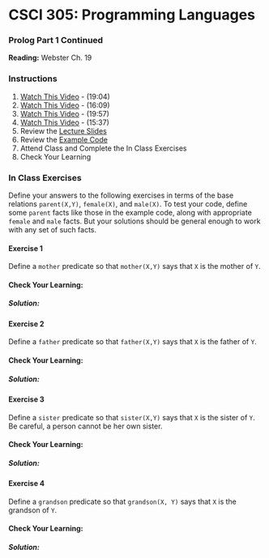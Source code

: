 # CSCI 305: Programming Languages

### Prolog Part 1 Continued

**Reading:** Webster Ch. 19

### Instructions
1. [Watch This Video](https://youtu.be/9svYrlaOS7I) - (19:04)
2. [Watch This Video](https://youtu.be/tEMiwwmEx4o) - (16:09)
3. [Watch This Video](https://youtu.be/98cNuh_6tpI) - (19:57)
4. [Watch This Video](https://youtu.be/Y33oufaJ_CE) - (15:37)
2. Review the [Lecture Slides](slides/Lecture33.pdf)
3. Review the [Example Code](https://github.com/CSCI305/csci305-prolog-examples/tree/master/prolog1)
6. Attend Class and Complete the In Class Exercises
7. Check Your Learning

### In Class Exercises
Define your answers to the following exercises in terms of the base relations `parent(X,Y)`, `female(X)`, and `male(X)`. To test your code, define some `parent` facts like those in the example code, along with appropriate `female` and `male` facts. But your solutions should be general enough to work with any set of such facts.

#### Exercise 1
Define a `mother` predicate so that `mother(X,Y)` says that `X` is the mother of `Y`.

#### Check Your Learning:

##### Solution:

#### Exercise 2
Define a `father` predicate so that `father(X,Y)` says that `X` is the father of `Y`.

#### Check Your Learning:

##### Solution:

#### Exercise 3
Define a `sister` predicate so that `sister(X,Y)` says that `X` is the sister of `Y`. Be careful, a person cannot be her own sister.

#### Check Your Learning:

##### Solution:

#### Exercise 4
Define a `grandson` predicate so that `grandson(X, Y)` says that `X` is the grandson of `Y`.

#### Check Your Learning:

##### Solution:
